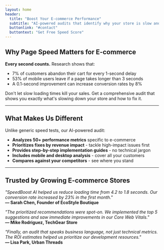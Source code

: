 ```yaml
---
layout: home
header:
  title: "Boost Your E-commerce Performance"
  subtitle: "AI-powered audits that identify why your store is slow and exactly how to fix it"
  buttonlink: "#contact"
  buttontext: "Get Free Speed Score"
---
```


## Why Page Speed Matters for E-commerce

**Every second counts.** Research shows that:
- 7% of customers abandon their cart for every 1-second delay
- 53% of mobile users leave if a page takes longer than 3 seconds
- A 0.1-second improvement can increase conversion rates by 8%

Don't let slow loading times kill your sales. Get a comprehensive audit that shows you exactly what's slowing down your store and how to fix it.

---

## What Makes Us Different

Unlike generic speed tests, our AI-powered audit:
- **Analyzes 50+ performance metrics** specific to e-commerce
- **Prioritizes fixes by revenue impact** - tackle high-impact issues first  
- **Provides step-by-step implementation guides** - no technical jargon
- **Includes mobile and desktop analysis** - cover all your customers
- **Compares against your competitors** - see where you stand

---

## Trusted by Growing E-commerce Stores

*"SpeedBoost AI helped us reduce loading time from 4.2 to 1.8 seconds. Our conversion rate increased by 23% in the first month."*  
**— Sarah Chen, Founder of EcoStyle Boutique**

*"The prioritized recommendations were spot-on. We implemented the top 5 suggestions and saw immediate improvements in our Core Web Vitals."*  
**— Mike Rodriguez, TechGear Store**

*"Finally, an audit that speaks business language, not just technical metrics. The ROI estimates helped us prioritize our development resources."*  
**— Lisa Park, Urban Threads**